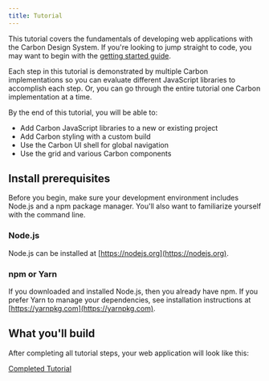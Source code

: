 ```yaml
---
title: Tutorial
---
```


This tutorial covers the fundamentals of developing web applications with the Carbon Design System. If you're looking to jump straight to code, you may want to begin with the [getting started guide](../../getting-started/developers).

Each step in this tutorial is demonstrated by multiple Carbon implementations so you can evaluate different JavaScript libraries to accomplish each step. Or, you can go through the entire tutorial one Carbon implementation at a time.

By the end of this tutorial, you will be able to:

- Add Carbon JavaScript libraries to a new or existing project
- Add Carbon styling with a custom build
- Use the Carbon UI shell for global navigation
- Use the grid and various Carbon components

## Install prerequisites

Before you begin, make sure your development environment includes Node.js and a npm package manager. You'll also want to familiarize yourself with the command line.

### Node.js

Node.js can be installed at [https://nodejs.org](https://nodejs.org).

### npm or Yarn

If you downloaded and installed Node.js, then you already have npm. If you prefer Yarn to manage your dependencies, see installation instructions at [https://yarnpkg.com](https://yarnpkg.com).

## What you'll build

After completing all tutorial steps, your web application will look like this:

[Completed Tutorial](embedded-codesandbox://tutorial/introduction/app-react)
